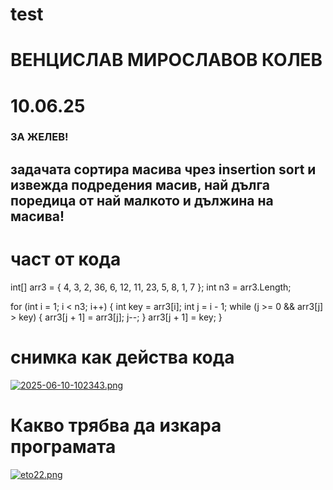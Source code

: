 # test
# ВЕНЦИСЛАВ МИРОСЛАВОВ КОЛЕВ
# 10.06.25

###  ЗА ЖЕЛЕВ!
## задачата сортира масива чрез insertion sort и извежда подредения масив, най дълга поредица от най малкото и дължина на масива!
# част от кода
int[] arr3 = { 4, 3, 2, 36, 6, 12, 11, 23, 5, 8, 1, 7 };
int n3 = arr3.Length;


for (int i = 1; i < n3; i++)
{
    int key = arr3[i];
    int j = i - 1;
    while (j >= 0 && arr3[j] > key)
    {
        arr3[j + 1] = arr3[j];
        j--;
    }
    arr3[j + 1] = key;
} 
# снимка как действа кода
[![2025-06-10-102343.png](https://i.postimg.cc/htCsKtgR/2025-06-10-102343.png)](https://postimg.cc/v4VfzMc0)
# Какво трябва да изкара програмата
[![eto22.png](https://i.postimg.cc/xC16KNRC/eto22.png)](https://postimg.cc/f317sL1n)




